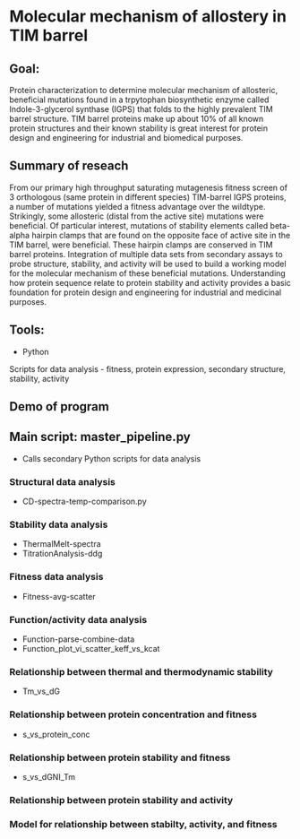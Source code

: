 # Molecular mechanism of allostery in TIM barrel

## Goal: 
Protein characterization to determine molecular mechanism of allosteric, beneficial mutations found in a trpytophan biosynthetic enzyme called Indole-3-glycerol synthase (IGPS) that folds to the highly prevalent TIM barrel structure. TIM barrel proteins make up about 10% of all known protein structures and their known stability is great interest for protein design and engineering for industrial and biomedical purposes.

## Summary of reseach 
From our primary high throughput saturating mutagenesis fitness screen of 3 orthologous (same protein in different species) TIM-barrel IGPS proteins, a number of mutations yielded a fitness advantage over the wildtype. Strikingly, some allosteric (distal from the active site) mutations were beneficial. Of particular interest, mutations of  stability elements called beta-alpha hairpin clamps that are found on the opposite face of active site in the TIM barrel, were beneficial. These hairpin clamps are conserved in TIM barrel proteins. Integration of multiple data sets from secondary assays to probe structure, stability, and activity will be used to build a working model for the molecular mechanism of these beneficial mutations. Understanding how protein sequence relate to protein stability and activity provides a basic foundation for protein design and engineering for industrial and medicinal purposes.  

## Tools:
  * Python

Scripts for data analysis - fitness, protein expression, secondary structure, stability, activity

## Demo of program

## Main script: master_pipeline.py
  * Calls secondary Python scripts for data analysis

### Structural data analysis 
  * CD-spectra-temp-comparison.py
  
### Stability data analysis 
  * ThermalMelt-spectra
  * TitrationAnalysis-ddg
  
### Fitness data analysis
  * Fitness-avg-scatter
  
### Function/activity data analysis
  * Function-parse-combine-data
  * Function_plot_vi_scatter_keff_vs_kcat

### Relationship between thermal and thermodynamic stability 
  * Tm_vs_dG
  
### Relationship between protein concentration and fitness
  * s_vs_protein_conc
  
### Relationship between protein stability and fitness
  * s_vs_dGNI_Tm
  
### Relationship between protein stability and activity 

### Model for relationship between stabilty, activity, and fitness

